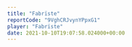 ```yaml
---
title: "Fabrïste"
reportCode: "9VghCRJvynYPpxG1"
player: "Fabrïste"
date: 2021-10-10T19:07:58.024000+00:00
---
```

